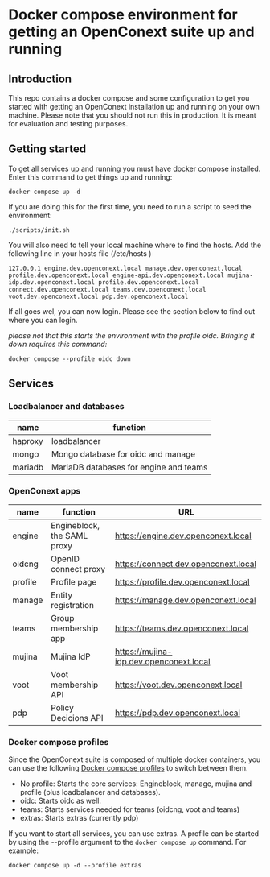 # Docker compose environment for getting an OpenConext suite up and running

## Introduction

This repo contains a docker compose and some configuration to get you started with getting an OpenConext installation up and running on your own machine. Please note that you should not run this in production. It is meant for evaluation and testing purposes.


## Getting started

To get all services up and running you must have docker compose installed. Enter this command to get things up and running:

```
docker compose up -d
```

If you are doing this for the first time, you need to run a script to seed the environment:

```
./scripts/init.sh
```

You will also need to tell your local machine where to find the hosts. 
Add the following line in your hosts file (/etc/hosts )
```
127.0.0.1 engine.dev.openconext.local manage.dev.openconext.local profile.dev.openconext.local engine-api.dev.openconext.local mujina-idp.dev.openconext.local profile.dev.openconext.local connect.dev.openconext.local teams.dev.openconext.local voot.dev.openconext.local pdp.dev.openconext.local
```

If all goes wel, you can now login. Please see the section below to find out where you can login.

*please not that this starts the environment with the profile oidc. Bringing it down requires this command:*
```
docker compose --profile oidc down
```

## Services

### Loadbalancer and databases
|name |function     |
| --- | --- | 
|haproxy     | loadbalancer    |
|mongo     |Mongo database for oidc and manage     |
|mariadb   |MariaDB databases for engine and teams     |


### OpenConext apps
|name |function     |URL     |
| --- | --- | --- | 
|engine  |Engineblock, the SAML proxy |https://engine.dev.openconext.local |
|oidcng  |OpenID connect proxy   |https://connect.dev.openconext.local     |
|profile |Profile page           |https://profile.dev.openconext.local     |
|manage  | Entity registration   |https://manage.dev.openconext.local      |
|teams   | Group membership app  |https://teams.dev.openconext.local       |
|mujina  | Mujina IdP            |https://mujina-idp.dev.openconext.local  |
|voot    | Voot membership API   |https://voot.dev.openconext.local        |
|pdp     | Policy Decicions API  |https://pdp.dev.openconext.local         |

### Docker compose profiles

Since the OpenConext suite is composed of multiple docker containers, you can use the following [Docker compose profiles](https://docs.docker.com/compose/profiles/) to switch between them.

- No profile: Starts the core services: Engineblock, manage, mujina and profile (plus loadbalancer and databases).
- oidc: Starts oidc as well.
- teams: Starts services needed for teams (oidcng, voot and teams)
- extras: Starts extras (currently pdp)

If you want to start all services, you can use extras. A profile can be started by using the --profile argument to the `docker compose up` command. For example:
```
docker compose up -d --profile extras
```



